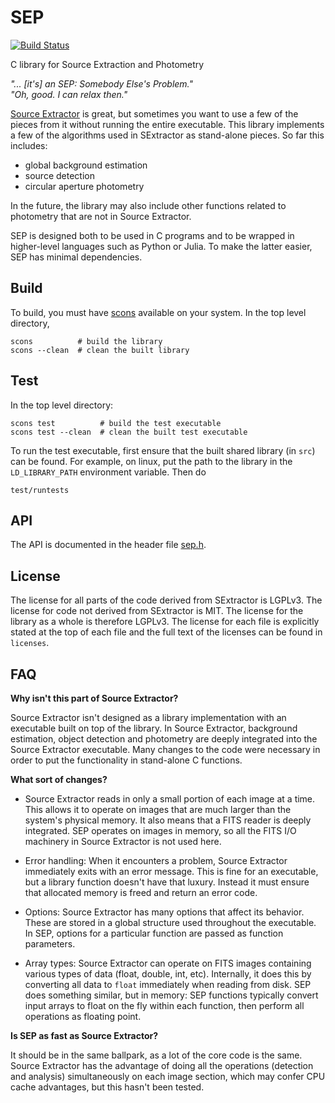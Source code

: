 SEP
===

[![Build Status](https://api.travis-ci.org/kbarbary/sep.svg?branch=master)](https://travis-ci.org/kbarbary/sep)

C library for Source Extraction and Photometry

*"... [it's] an SEP: Somebody Else's Problem."  
"Oh, good. I can relax then."*

[Source Extractor](http://www.astromatic.net/software/sextractor) is
great, but sometimes you want to use a few of the pieces from it
without running the entire executable. This library implements a few
of the algorithms used in SExtractor as stand-alone pieces. So far
this includes:

* global background estimation
* source detection
* circular aperture photometry

In the future, the library may also include other functions
related to photometry that are not in Source Extractor.

SEP is designed both to be used in C programs and to be wrapped in
higher-level languages such as Python or Julia. To make the latter
easier, SEP has minimal dependencies.

Build
-----

To build, you must have [scons](http://scons.org/) available on your
system. In the top level directory,

```
scons          # build the library
scons --clean  # clean the built library
```

Test
----

In the top level directory:

```
scons test          # build the test executable
scons test --clean  # clean the built test executable
```

To run the test executable, first ensure that the built shared library
(in `src`) can be found. For example, on linux, put the path to the
library in the `LD_LIBRARY_PATH` environment variable. Then do

```
test/runtests
```

API
---

The API is documented in the header file [sep.h](src/sep.h).

License
-------

The license for all parts of the code derived from SExtractor is
LGPLv3. The license for code not derived from SExtractor is MIT. The
license for the library as a whole is therefore LGPLv3. The license
for each file is explicitly stated at the top of each file and the
full text of the licenses can be found in `licenses`.

FAQ
---

**Why isn't this part of Source Extractor?**

Source Extractor isn't designed as a library implementation with an
executable built on top of the library. In Source Extractor, background
estimation, object detection and photometry are deeply integrated into the
Source Extractor executable. Many changes to the code were necessary in
order to put the functionality in stand-alone C functions.

**What sort of changes?**

- Source Extractor reads in only a small portion of each image at a time.
  This allows it to operate on images that are much larger than the system's
  physical memory. It also means that a FITS reader is deeply integrated.
  SEP operates on images in memory, so all the FITS I/O machinery
  in Source Extractor is not used here.

- Error handling: When it encounters a problem, Source Extractor
  immediately exits with an error message. This is fine for an
  executable, but a library function doesn't have that luxury. Instead
  it must ensure that allocated memory is freed and return an error
  code.

- Options: Source Extractor has many options that affect its behavior. These
  are stored in a global structure used throughout the executable. In SEP,
  options for a particular function are passed as function parameters.

- Array types: Source Extractor can operate on FITS images containing various
  types of data (float, double, int, etc). Internally, it does this by
  converting all data to `float` immediately when reading from disk.
  SEP does something similar, but in memory: SEP functions typically convert
  input arrays to float on the fly within each function, then perform
  all operations as floating point.

**Is SEP as fast as Source Extractor?**

It should be in the same ballpark, as a lot of the core code is the
same.  Source Extractor has the advantage of doing all the operations
(detection and analysis) simultaneously on each image section, which
may confer CPU cache advantages, but this hasn't been tested.
